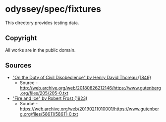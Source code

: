 # odyssey/spec/fixtures

This directory provides testing data.

## Copyright

All works are in the public domain.

## Sources

- ["On the Duty of Civil Disobedience" by Henry David Thoreau (1849)](on_the_duty_of_civil_disobedience.txt)
  - Source - http://web.archive.org/web/20180826212146/https://www.gutenberg.org/files/205/205-0.txt
- ["Fire and Ice" by Robert Frost (1923)](fire_and_ice.txt)
  - Source - https://web.archive.org/web/20190211010001/https://www.gutenberg.org/files/58611/58611-0.txt

